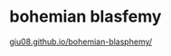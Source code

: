 # bohemian blasfemy

[giu08.github.io/bohemian-blasphemy/](https://giu08.github.io/bohemian-blasphemy/)
